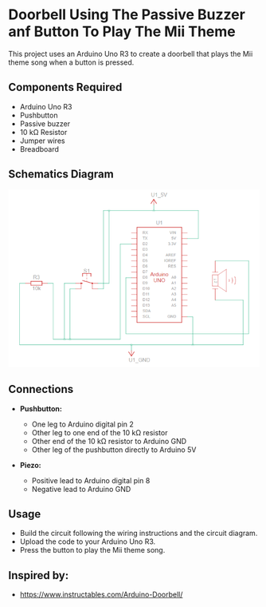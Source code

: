 # Doorbell Using The Passive Buzzer anf Button To Play The Mii Theme
This project uses an Arduino Uno R3 to create a doorbell that plays the Mii theme song when a button is pressed.

## Components Required
- Arduino Uno R3
- Pushbutton
- Passive buzzer
- 10 kΩ Resistor
- Jumper wires
- Breadboard

## Schematics Diagram

![Schematics Diagram](arduino-doorbell.png)

## Connections
- **Pushbutton:**
  - One leg to Arduino digital pin 2
  - Other leg to one end of the 10 kΩ resistor
  - Other end of the 10 kΩ resistor to Arduino GND
  - Other leg of the pushbutton directly to Arduino 5V
  
- **Piezo:**
  - Positive lead to Arduino digital pin 8
  - Negative lead to Arduino GND
 
## Usage
  - Build the circuit following the wiring instructions and the circuit diagram.
  - Upload the code to your Arduino Uno R3.
  - Press the button to play the Mii theme song.

## Inspired by:
- https://www.instructables.com/Arduino-Doorbell/ 
